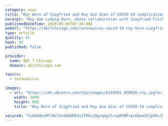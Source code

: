 ```yaml
---
category: news
title: "Roy Horn of Siegfried and Roy duo dies of COVID-19 complications"
excerpt: "Roy Uwe Ludwig Horn, whose collaboration with Siegfried Fischbacher created the world-renowned duo Siegfried and Roy died of COVID-19 complications on Friday at a Las Vegas Hospital. He was 75."
publishedDateTime: 2020-05-09T07:34:00Z
webUrl: "https://abc7chicago.com/coronavirus-covid-19-roy-horn-siegfried-and/6165101/"
type: article
quality: 45
heat: 45
published: false

provider:
  name: ABC 7 Chicago
  domain: abc7chicago.com

topics:
  - Coronavirus

images:
  - url: "https://cdn.abcotvs.com/dip/images/6165091_050820-roy.jpg?w=1600"
    width: 1600
    height: 900
    title: "Roy Horn of Siegfried and Roy duo dies of COVID-19 complications"

secured: "Cv04b9exMf19VlHcOANdRD3sZfRKu1Qg+qmglh+xpNYNP+pLKAwmZX2p80vJS/uILi2Yfcb45seNQJK+gBiyeAU4hc2MNaDNRjvA2GsoTBE8VIbthSW+r8kXsMI2SWLqze1QmdHurN0jCIOBsQKro2pbkgAO6lWYYiyK8Fc1bKT3RaA3eXmtrtUrKbQJ62/g21nJ1LxOTiGPn4K2plSLAXkVngV0TQRtrqHAhmWaNGxKt/n//7vAxP/c+8FFGIpaJXNM+j7s8e3aGQ8HJcqCpwTsHD7TqUeXGGFCeUwX84KxjFWgW0YevlvJ1IhQZnTz;OBqYMuLuW0iMnCr0sni5/g=="
---
```


